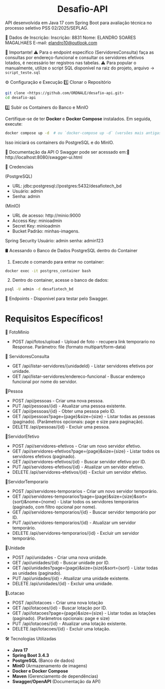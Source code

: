 
<h1 align="center">Desafio-API</h1>
API desenvolvida em Java 17 com Spring Boot para avaliação técnica no processo seletivo PSS 02/2025/SEPLAG.


📌 Dados de Inscrição:
Inscrição: 8831
Nome: ELANDRO SOARES MAGALHAES
E-mail: elandro10@outlook.com

📢 Importante!
⚠️ Para o endpoint especifico (ServidoresConsulta) faça as consultas por endereço-funcional e consultar os servidores efetivos lotados, é necessário ter registros nas tabelas.
⚠️ Para popular o manualmente, utilize o script SQL disponível na raiz do projeto, arquivo -> `script_teste.sql`


⚙️ Configuração e Execução
  1️⃣ Clonar o Repositório
```sh
git clone <https://github.com/ORDNALE/desafio-api.git>
cd desafio-api
```

  2️⃣ Subir os Containers do Banco e MinIO

Certifique-se de ter **Docker** e **Docker Compose** instalados. Em seguida, execute:
```sh
docker compose up -d  # ou `docker-compose up -d` (versões mais antigas)
```
Isso iniciará os containers do PostgreSQL e do MinIO.


📄 Documentação da API
O Swagger pode ser acessado em:🔗 http://localhost:8080/swagger-ui.html


🔑 Credenciais

(PostgreSQL)
 - URL: jdbc:postgresql://postgres:5432/desafiotech_bd
 - Usuário: admin
 - Senha: admin

(MinIO)
 - URL de acesso: http://minio:9000
 - Access Key: minioadmin
 - Secret Key: minioadmin
 - Bucket Padrão: minhas-imagens.

Spring Security
Usuário: admin
senha: admin123 

🛢️ Acessando o Banco de Dados PostgreSQL dentro do Container
  1. Execute o comando para entrar no container:
```sh
docker exec -it postgres_container bash
```
  2. Dentro do container, acesse o banco de dados:
```sh
psql -U admin -d desafiotech_bd
```    

🔗 Endpoints - Disponivel para testar pelo Swagger.
# Requisitos Específicos!
📌 FotoMinio
 - POST /api/fotos/upload - Upload de foto - recupera link temporario no Response.
Parâmetro: file (formato multipart/form-data)

📌 ServidoresConsulta
 - GET /api/listar-servidores/{unidadeId} - Listar servidores efetivos por unidade.
 - GET /api/listar-servidores/endereco-funcional - Buscar endereço funcional por nome do  servidor.

📌Pessoa
 - POST /api/pessoas - Criar uma nova pessoa.
 - PUT /api/pessoas/{id} - Atualizar uma pessoa existente.
 - GET /api/pessoas/{id} - Obter uma pessoa pelo ID.
 - GET /api/pessoas?page={page}&size={size} - Listar todas as pessoas (paginado).
(Parâmetros opcionais: page e size para paginação).
 - DELETE /api/pessoas/{id} - Excluir uma pessoa.

📌ServidorEfetivo
 - POST /api/servidores-efetivos - Criar um novo servidor efetivo.
 - GET /api/servidores-efetivos?page={page}&size={size} - Listar todos os servidores
   efetivos (paginado).
 - GET /api/servidores-efetivos/{id} - Buscar servidor efetivo por ID.
 - PUT /api/servidores-efetivos/{id} - Atualizar um servidor efetivo.
 - DELETE /api/servidores-efetivos/{id} - Excluir um servidor efetivo.

📌ServidorTemporario
 - POST /api/servidores-temporarios - Criar um novo servidor temporário.
 - GET /api/servidores-temporarios?page={page}&size={size}&sort={sort}&nome={nome} -      Listar todos os servidores temporários (paginado, com filtro opcional por nome).
 - GET /api/servidores-temporarios/{id} - Buscar servidor temporário por ID.
 - PUT /api/servidores-temporarios/{id} - Atualizar um servidor temporário.
 - DELETE /api/servidores-temporarios/{id} - Excluir um servidor temporário.

📌Unidade
 - POST /api/unidades - Criar uma nova unidade.
 - GET /api/unidades/{id} - Buscar unidade por ID.
 - GET /api/unidades?page={page}&size={size}&sort={sort} - Listar todas as unidades
   (paginado).
 - PUT /api/unidades/{id} - Atualizar uma unidade existente.
 - DELETE /api/unidades/{id} - Excluir uma unidade.

📌Lotacao
 - POST /api/lotacoes - Criar uma nova lotação
 - GET /api/lotacoes/{id} - Buscar lotação por ID.
 - GET /api/lotacoes?page={page}&size={size} - Listar todas as lotações (paginado).
   (Parâmetros opcionais: page e size)
 - PUT /api/lotacoes/{id} - Atualizar uma lotação existente.
 - DELETE /api/lotacoes/{id} - Excluir uma lotação.

🛠️ Tecnologias Utilizadas
- **Java 17**
- **Spring Boot 3.4.3**
- **PostgreSQL** (Banco de dados)
- **MinIO** (Armazenamento de imagens)
- **Docker e Docker Compose**
- **Maven** (Gerenciamento de dependências)
- **Swagger/OpenAPI** (Documentação da API)